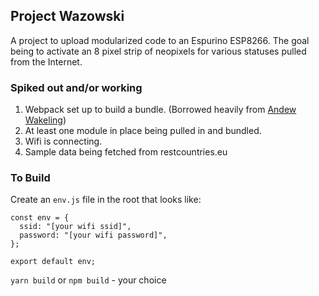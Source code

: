 ## Project Wazowski
A project to upload modularized code to an Espurino ESP8266. The goal being to activate an 8 pixel strip of neopixels for various statuses pulled from the Internet.

### Spiked out and/or working
1. Webpack set up to build a bundle. (Borrowed heavily from [Andew Wakeling](https://github.com/andrewwakeling/espruino-webpack-babel-sample))
2. At least one module in place being pulled in and bundled.
3. Wifi is connecting.
4. Sample data being fetched from restcountries.eu 

### To Build
Create an `env.js` file in the root that looks like:
```
const env = {
  ssid: "[your wifi ssid]",
  password: "[your wifi password]",
};

export default env;
```
`yarn build` or `npm build` - your choice
